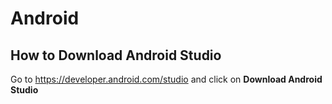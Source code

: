 # Android

## How to Download Android Studio
Go to <a href="https://developer.android.com/studio">https://developer.android.com/studio</a> and click on <b>Download Android Studio </b>

